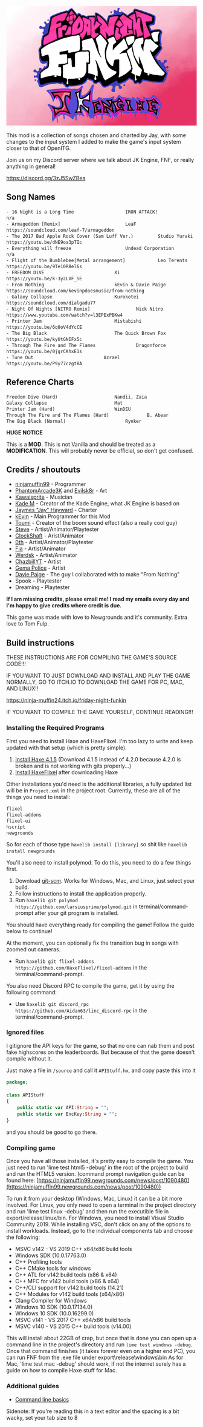 ![JK Engine](JKEngineWitBackground.png)

This mod is a collection of songs chosen and charted by Jay, with some changes to the input system I added to make the game's input system closer to that of OpenITG.

Join us on my Discord server where we talk about JK Engine, FNF, or really anything in general!

https://discord.gg/3zJ5SwZBes

## Song Names
```
- 16 Night is a Long Time					IRON ATTACK!			n/a
- Armageddon [Remix]						LeaF				https://soundcloud.com/leaf-7/armageddon
- The 2017 Bad Apple Rock Cover (Sam Luff Ver.)			Studio Yuraki			https://youtu.be/dNE9oa3pTIc
- Everything will freeze					Undead Corporation		n/a
- Flight of the Bumblebee[Metal arrangement]			Leo Terents			https://youtu.be/9Te10RBel6s
- FREEDOM DiVE							Xi				https://youtu.be/k-3y2LVF_SE
- From Nothing							kEvin & Davie Paige		https://soundcloud.com/kevinpdoesmusic/from-nothing
- Galaxy Collapse						Kurokotei			https://soundcloud.com/dialgadu77
- Night Of Nights [NITRO Remix]					Nick Nitro			https://www.youtube.com/watch?v=l3EPExPBKw4
- Printer Jam							Mistabishi			https://youtu.be/6q0oV4dYcCE
- The Big Black							The Quick Brown Fox		https://youtu.be/kyUtGNIFx5c
- Through The Fire and The Flames				Dragonforce			https://youtu.be/0jgrCKhxE1s
- Tune Out							Azrael				https://youtu.be/P9y77czgtBA

```
## Reference Charts
```
Freedom Dive (Hard)						Nandii, Zaia
Galaxy Collapse							Mat
Printer Jam (Hard)						WinDEU
Through The Fire and The Flames (Hard)				B. Abear
The Big Black (Normal)						Rynker
```
**HUGE NOTICE**

This is a **MOD**. This is not Vanilla and should be treated as a **MODIFICATION**. This will probably never be official, so don't get confused.

## Credits / shoutouts

- [ninjamuffin99](https://twitter.com/ninja_muffin99) - Programmer
- [PhantomArcade3K](https://twitter.com/phantomarcade3k) and [Evilsk8r](https://twitter.com/evilsk8r) - Art
- [Kawaisprite](https://twitter.com/kawaisprite) - Musician
- [Kade M](https://github.com/KadeDev) - Creator of the Kade Engine, what JK Engine is based on
- [Jaymes "Jay" Hayward](https://www.youtube.com/c/JAiZYouTube/videos) - Charter
- [kEvin](https://kevinp.carrd.co) - Main Programmer for this Mod
- [Toumi](https://soundcloud.com/toumitunes) - Creator of the boom sound effect (also a really cool guy)
- [Steve](https://arciwithnoh.newgrounds.com/) - Artist/Animator/Playtester
- [ClockShaft](https://clockshaft.newgrounds.com/) - Arist/Animator
- [0th](https://reddit.com/u/mest0shai) - Artist/Animator/Playtester
- [Fia](https://twitter.com/fia_dot_exe) - Artist/Animator
- [Werdsk](https://twitter.com/Werducc) - Artist/Animator
- [ChazbillYT](https://www.youtube.com/channel/UCnAj1s3VZ3EbJRvMm5lRg_A) - Artist
- [Gema Police](https://twitter.com/gemapolice?lang=en) - Artist
- [Davie Paige](https://www.instagram.com/daviepaige/) - The guy I collaborated with to make "From Nothing"
- Spook - Playtester
- Dreaming - Playtester

**If I am missing credits, please email me! I read my emails every day and I'm happy to give credits where credit is due.**

This game was made with love to Newgrounds and it's community. Extra love to Tom Fulp.

## Build instructions

THESE INSTRUCTIONS ARE FOR COMPILING THE GAME'S SOURCE CODE!!!

IF YOU WANT TO JUST DOWNLOAD AND INSTALL AND PLAY THE GAME NORMALLY, GO TO ITCH.IO TO DOWNLOAD THE GAME FOR PC, MAC, AND LINUX!!

https://ninja-muffin24.itch.io/friday-night-funkin

IF YOU WANT TO COMPILE THE GAME YOURSELF, CONTINUE READING!!!

### Installing the Required Programs

First you need to install Haxe and HaxeFlixel. I'm too lazy to write and keep updated with that setup (which is pretty simple). 
1. [Install Haxe 4.1.5](https://haxe.org/download/version/4.1.5/) (Download 4.1.5 instead of 4.2.0 because 4.2.0 is broken and is not working with gits properly...)
2. [Install HaxeFlixel](https://haxeflixel.com/documentation/install-haxeflixel/) after downloading Haxe

Other installations you'd need is the additional libraries, a fully updated list will be in `Project.xml` in the project root. Currently, these are all of the things you need to install:
```
flixel
flixel-addons
flixel-ui
hscript
newgrounds
```
So for each of those type `haxelib install [library]` so shit like `haxelib install newgrounds`

You'll also need to install polymod. To do this, you need to do a few things first.
1. Download [git-scm](https://git-scm.com/downloads). Works for Windows, Mac, and Linux, just select your build.
2. Follow instructions to install the application properly.
3. Run `haxelib git polymod https://github.com/larsiusprime/polymod.git` in terminal/command-prompt after your git program is installed.

You should have everything ready for compiling the game! Follow the guide below to continue!

At the moment, you can optionally fix the transition bug in songs with zoomed out cameras.
- Run `haxelib git flixel-addons https://github.com/HaxeFlixel/flixel-addons` in the terminal/command-prompt.

You also need Discord RPC to compile the game, get it by using the following command:
- Use `haxelib git discord_rpc https://github.com/Aidan63/linc_discord-rpc` in the terminal/command-prompt.

### Ignored files

I gitignore the API keys for the game, so that no one can nab them and post fake highscores on the leaderboards. But because of that the game
doesn't compile without it.

Just make a file in `/source` and call it `APIStuff.hx`, and copy paste this into it

```haxe
package;

class APIStuff
{
	public static var API:String = "";
	public static var EncKey:String = "";
}

```

and you should be good to go there.

### Compiling game

Once you have all those installed, it's pretty easy to compile the game. You just need to run 'lime test html5 -debug' in the root of the project to build and run the HTML5 version. (command prompt navigation guide can be found here: [https://ninjamuffin99.newgrounds.com/news/post/1090480](https://ninjamuffin99.newgrounds.com/news/post/1090480))

To run it from your desktop (Windows, Mac, Linux) it can be a bit more involved. For Linux, you only need to open a terminal in the project directory and run 'lime test linux -debug' and then run the executible file in export/release/linux/bin. For Windows, you need to install Visual Studio Community 2019. While installing VSC, don't click on any of the options to install workloads. Instead, go to the individual components tab and choose the following:
* MSVC v142 - VS 2019 C++ x64/x86 build tools
* Windows SDK (10.0.17763.0)
* C++ Profiling tools
* C++ CMake tools for windows
* C++ ATL for v142 build tools (x86 & x64)
* C++ MFC for v142 build tools (x86 & x64)
* C++/CLI support for v142 build tools (14.21)
* C++ Modules for v142 build tools (x64/x86)
* Clang Compiler for Windows
* Windows 10 SDK (10.0.17134.0)
* Windows 10 SDK (10.0.16299.0)
* MSVC v141 - VS 2017 C++ x64/x86 build tools
* MSVC v140 - VS 2015 C++ build tools (v14.00)

This will install about 22GB of crap, but once that is done you can open up a command line in the project's directory and run `lime test windows -debug`. Once that command finishes (it takes forever even on a higher end PC), you can run FNF from the .exe file under export\release\windows\bin
As for Mac, 'lime test mac -debug' should work, if not the internet surely has a guide on how to compile Haxe stuff for Mac.

### Additional guides

- [Command line basics](https://ninjamuffin99.newgrounds.com/news/post/1090480)


Sidenote: If you're reading this in a text editor and the spacing is a bit wacky, set your tab size to 8
